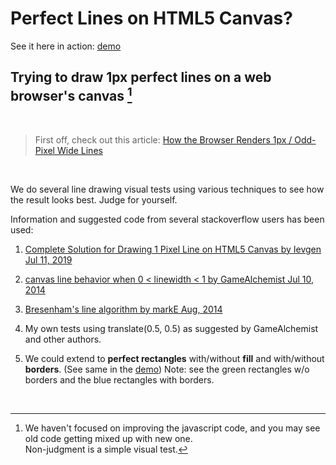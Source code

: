 # __Perfect Lines__ on HTML5 Canvas?

See it here in action: [demo](https://fender0ne.github.io/perfectLines/)

## Trying to draw __1px perfect lines__ on a web browser's canvas [^1]  
&nbsp; 

> First off, check out this article:
> [How the Browser Renders 1px / Odd-Pixel Wide Lines](https://usefulangle.com/post/17/html5-canvas-drawing-1px-crisp-straight-lines)  

&nbsp; 
  
We do several line drawing visual tests using various techniques to see how the result looks best. Judge for yourself.

Information and suggested code from several stackoverflow users has been used:

1. [Complete Solution for Drawing 1 Pixel Line on HTML5 Canvas by Ievgen Jul 11, 2019](https://stackoverflow.com/questions/25277023/complete-solution-for-drawing-1-pixel-line-on-html5-canvas?noredirect=1&lq=1)

2. [canvas line behavior when 0 < linewidth < 1 by GameAlchemist Jul 10, 2014](https://stackoverflow.com/questions/24669578/canvas-line-behaviour-when-0-linewidth-1)

3. [Bresenham's line algorithm by markE Aug, 2014](https://stackoverflow.com/questions/25277023/complete-solution-for-drawing-1-pixel-line-on-html5-canvas?noredirect=1&lq=1 )

4. My own tests using translate(0.5, 0.5) as suggested by GameAlchemist and other authors.
   
5. We could extend to __perfect rectangles__ with/without __fill__ and with/without __borders__. (See same in the [demo](https://fender0ne.github.io/perfectLines/))
   Note: see the green rectangles w/o borders and the blue rectangles with borders.

&nbsp; 


 [^1]: We haven't focused on improving the javascript code, and you may see old code getting mixed up with new one.  
       Non-judgment is a simple visual test.
